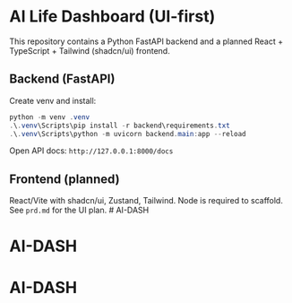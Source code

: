# AI Life Dashboard (UI-first)

This repository contains a Python FastAPI backend and a planned React + TypeScript + Tailwind (shadcn/ui) frontend.

## Backend (FastAPI)

Create venv and install:

```powershell
python -m venv .venv
.\.venv\Scripts\pip install -r backend\requirements.txt
.\.venv\Scripts\python -m uvicorn backend.main:app --reload
```

Open API docs: `http://127.0.0.1:8000/docs`

## Frontend (planned)

React/Vite with shadcn/ui, Zustand, Tailwind. Node is required to scaffold. See `prd.md` for the UI plan. # AI-DASH
# AI-DASH
# AI-DASH
